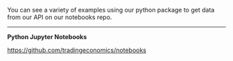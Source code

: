 You can see a variety of examples using our python package to get data from our API on our notebooks repo.

---

**Python Jupyter Notebooks**

https://github.com/tradingeconomics/notebooks